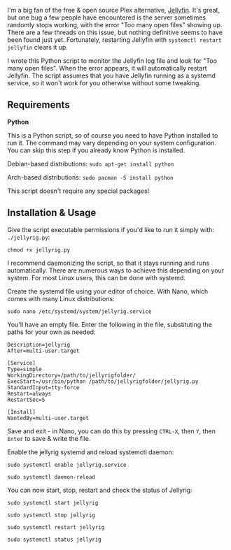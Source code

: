I'm a big fan of the free & open source Plex alternative, [Jellyfin](https://github.com/jellyfin/jellyfin). It's great, but one bug a few people have encountered is the server sometimes randomly stops working, with the error "Too many open files" showing up. There are a few threads on this issue, but nothing definitive seems to have been found just yet. Fortunately, restarting Jellyfin with `systemctl restart jellyfin` clears it up.

I wrote this Python script to monitor the Jellyfin log file and look for "Too many open files". When the error appears, it will automatically restart Jellyfin. The script assumes that you have Jellyfin running as a systemd service, so it won't work for you otherwise without some tweaking.

## Requirements

**Python**

This is a Python script, so of course you need to have Python installed to run it. The command may vary depending on your system configuration. You can skip this step if you already know Python is installed.

Debian-based distributions: `sudo apt-get install python`

Arch-based distributions: `sudo pacman -S install python`

This script doesn't require any special packages!

## Installation & Usage

Give the script executable permissions if you'd like to run it simply with: `./jellyrig.py`:

`chmod +x jellyrig.py`

I recommend daemonizing the script, so that it stays running and runs automatically. There are numerous ways to achieve this depending on your system. For most Linux users, this can be done with systemd.

Create the systemd file using your editor of choice. With Nano, which comes with many Linux distributions:

`sudo nano /etc/systemd/system/jellyrig.service`

You'll have an empty file. Enter the following in the file, substituting the paths for your own as needed:

```[Unit]
Description=jellyrig
After=multi-user.target

[Service]
Type=simple
WorkingDirectory=/path/to/jellyrigfolder/
ExecStart=/usr/bin/python /path/to/jellyrigfolder/jellyrig.py
StandardInput=tty-force
Restart=always
RestartSec=5

[Install]
WantedBy=multi-user.target
```

Save and exit - in Nano, you can do this by pressing `CTRL-X`, then `Y`, then `Enter` to save & write the file.

Enable the jellyrig systemd and reload systemctl daemon:

`sudo systemctl enable jellyrig.service`

`sudo systemctl daemon-reload`

You can now start, stop, restart and check the status of Jellyrig:

`sudo systemctl start jellyrig`

`sudo systemctl stop jellyrig`

`sudo systemctl restart jellyrig`

`sudo systemctl status jellyrig`
